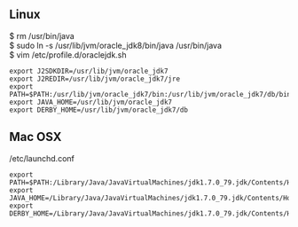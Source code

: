 ## Linux
$ rm /usr/bin/java  
$ sudo ln -s /usr/lib/jvm/oracle_jdk8/bin/java /usr/bin/java  
$ vim /etc/profile.d/oraclejdk.sh  
```
export J2SDKDIR=/usr/lib/jvm/oracle_jdk7
export J2REDIR=/usr/lib/jvm/oracle_jdk7/jre
export PATH=$PATH:/usr/lib/jvm/oracle_jdk7/bin:/usr/lib/jvm/oracle_jdk7/db/bin:/usr/lib/jvm/oracle_jdk7/jre/bin
export JAVA_HOME=/usr/lib/jvm/oracle_jdk7
export DERBY_HOME=/usr/lib/jvm/oracle_jdk7/db
```

## Mac OSX
/etc/launchd.conf
```
export PATH=$PATH:/Library/Java/JavaVirtualMachines/jdk1.7.0_79.jdk/Contents/Home/bin:/Library/Java/JavaVirtualMachines/jdk1.7.0_79.jdk/Contents/Home/db/bin:/Library/Java/JavaVirtualMachines/jdk1.7.0_79.jdk/Contents/Home/jre/bin
export JAVA_HOME=/Library/Java/JavaVirtualMachines/jdk1.7.0_79.jdk/Contents/Home
export DERBY_HOME=/Library/Java/JavaVirtualMachines/jdk1.7.0_79.jdk/Contents/Home/db
```
